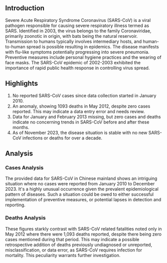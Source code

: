## Introduction

Severe Acute Respiratory Syndrome Coronavirus (SARS-CoV) is a viral pathogen responsible for causing severe respiratory illness termed as SARS. Identified in 2003, the virus belongs to the family Coronaviridae, primarily zoonotic in origin, with bats being the natural reservoir. Transmission to humans typically involves intermediary hosts, and human-to-human spread is possible resulting in epidemics. The disease manifests with flu-like symptoms potentially progressing into severe pneumonia. Preventive measures include personal hygiene practices and the wearing of face masks. The SARS-CoV epidemic of 2002-2003 exhibited the importance of rapid public health response in controlling virus spread.

## Highlights

1. No reported SARS-CoV cases since data collection started in January 2010.<br/>
2. An anomaly, showing 1093 deaths in May 2012, despite zero cases reported. This may indicate a data entry error and needs review.<br/>
3. Data for January and February 2013 missing, but zero cases and deaths indicate no concerning trends in SARS-CoV before and after these months.<br/>
4. As of November 2023, the disease situation is stable with no new SARS-CoV infections or deaths for over a decade.<br/>

## Analysis

### Cases Analysis

The provided data for SARS-CoV in Chinese mainland shows an intriguing situation where no cases were reported from January 2010 to December 2023. It's a highly unusual occurrence given the prevalent epidemiological pattern of diseases. Such a situation could be owed to either successful implementation of preventive measures, or potential lapses in detection and reporting.

### Deaths Analysis

These figures starkly contrast with SARS-CoV related fatalities noted only in May 2012 where there were 1,093 deaths reported, despite there being zero cases mentioned during that period. This may indicate a possible retrospective addition of deaths previously undiagnosed or unreported, misclassification, or data error, as SARS-CoV requires infection for mortality. This peculiarity warrants further investigation.
